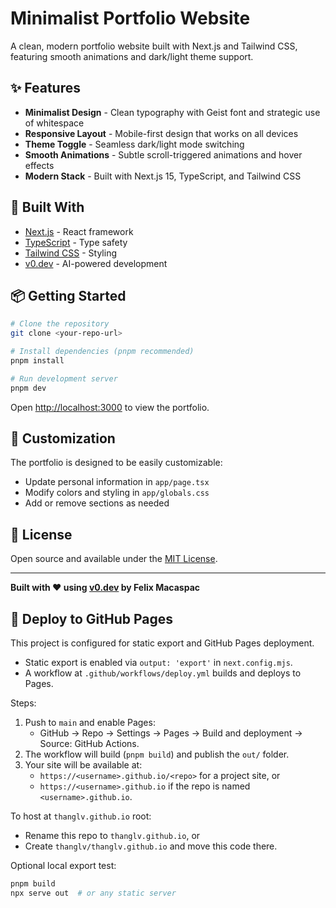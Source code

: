 # Minimalist Portfolio Website

A clean, modern portfolio website built with Next.js and Tailwind CSS, featuring smooth animations and dark/light theme support.

## ✨ Features

- **Minimalist Design** - Clean typography with Geist font and strategic use of whitespace
- **Responsive Layout** - Mobile-first design that works on all devices
- **Theme Toggle** - Seamless dark/light mode switching
- **Smooth Animations** - Subtle scroll-triggered animations and hover effects
- **Modern Stack** - Built with Next.js 15, TypeScript, and Tailwind CSS

## 🚀 Built With

- [Next.js](https://nextjs.org/) - React framework
- [TypeScript](https://www.typescriptlang.org/) - Type safety
- [Tailwind CSS](https://tailwindcss.com/) - Styling
- [v0.dev](https://v0.dev/) - AI-powered development

## 📦 Getting Started

```bash
# Clone the repository
git clone <your-repo-url>

# Install dependencies (pnpm recommended)
pnpm install

# Run development server
pnpm dev
```

Open [http://localhost:3000](http://localhost:3000) to view the portfolio.

## 🎨 Customization

The portfolio is designed to be easily customizable:

- Update personal information in `app/page.tsx`
- Modify colors and styling in `app/globals.css`
- Add or remove sections as needed

## 📄 License

Open source and available under the [MIT License](LICENSE).

---

**Built with ❤️ using [v0.dev](https://v0.dev) by Felix Macaspac**

## 🚀 Deploy to GitHub Pages

This project is configured for static export and GitHub Pages deployment.

- Static export is enabled via `output: 'export'` in `next.config.mjs`.
- A workflow at `.github/workflows/deploy.yml` builds and deploys to Pages.

Steps:

1) Push to `main` and enable Pages:
   - GitHub → Repo → Settings → Pages → Build and deployment → Source: GitHub Actions.
2) The workflow will build (`pnpm build`) and publish the `out/` folder.
3) Your site will be available at:
   - `https://<username>.github.io/<repo>` for a project site, or
   - `https://<username>.github.io` if the repo is named `<username>.github.io`.

To host at `thanglv.github.io` root:

- Rename this repo to `thanglv.github.io`, or
- Create `thanglv/thanglv.github.io` and move this code there.

Optional local export test:

```bash
pnpm build
npx serve out  # or any static server
```
